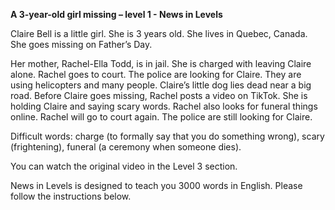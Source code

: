 <p><strong>A 3-year-old girl missing – level 1 - News in Levels</strong></p>
<p>Claire Bell is a little girl. She is 3 years old. She lives in Quebec, Canada. She goes missing on Father’s Day.</p>
<p>Her mother, Rachel-Ella Todd, is in jail. She is charged with leaving Claire alone. Rachel goes to court. The police are looking for Claire. They are using helicopters and many people. Claire’s little dog lies dead near a big road. Before Claire goes missing, Rachel posts a video on TikTok. She is holding Claire and saying scary words. Rachel also looks for funeral things online. Rachel will go to court again. The police are still looking for Claire.</p>
<p>Difficult words: charge (to formally say that you do something wrong), scary (frightening), funeral (a ceremony when someone dies).</p>
<p>You can watch the original video in the Level 3 section.</p>
<p>News in Levels is designed to teach you 3000 words in English. Please follow the instructions
below.</p>